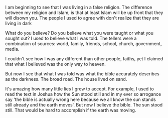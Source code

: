 
I am beginning to see that I was living in a false religion. The difference between my religion and Islam, is that at least Islam will be up front that they will disown you. The people I used to agree with don't realize that they are living in dark

What do you believe? Do you believe what you were taught or what you sought out? I used to believe what I was told. The tellers were a combination of sources: world, family, friends, school, church, government, media.

I couldn't see how I was any different than other people, faiths, yet I claimed that what I believed was the only way to heaven.

But now I see that what I was told was what the bible accurately describes as the darkness. The broad road. The house lived on sand.

It's amazing how many little lies I grew to accept. For example, I used to read the text in Joshua how the Sun stood still and in my ever so arrogance say 'the bible is actually wrong here because we all know the sun stands still already and the earth moves'. But now I believe the bible. The sun stood still. That would be hard to accomplish if the earth was moving.
